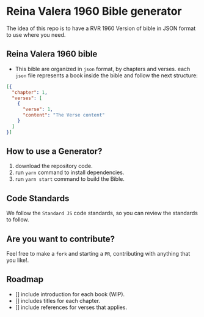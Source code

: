 # Reina Valera 1960 Bible generator

The idea of this repo is to have a RVR 1960 Version of bible in JSON format to
use where you need.

## Reina Valera 1960 bible

- This bible are organized in `json` format, by chapters and verses. each `json`
  file represents a book inside the bible and follow the next structure:

```JSON
[{
  "chapter": 1,
  "verses": [
    {
      "verse": 1,
      "content": "The Verse content"
    }
  ]
}]
```

## How to use a Generator?

1. download the repository code.
2. run `yarn` command to install dependencies.
3. run `yarn start` command to build the Bible.

## Code Standards

We follow the `Standard JS` code standards, so you can review the standards to
follow.

## Are you want to contribute?

Feel free to make a `fork` and starting a `PR`, contributing with anything that
you like!.

## Roadmap

- [] include introduction for each book (WIP).
- [] includes titles for each chapter.
- [] include references for verses that applies.
